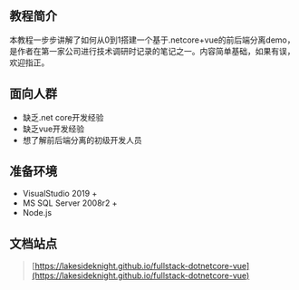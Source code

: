 
## 教程简介
本教程一步步讲解了如何从0到1搭建一个基于.netcore+vue的前后端分离demo，是作者在第一家公司进行技术调研时记录的笔记之一。内容简单基础，如果有误，欢迎指正。

## 面向人群
* 缺乏.net core开发经验
* 缺乏vue开发经验
* 想了解前后端分离的初级开发人员

## 准备环境
* VisualStudio 2019 +
* MS SQL Server 2008r2 +
* Node.js

## 文档站点
>[https://lakesideknight.github.io/fullstack-dotnetcore-vue](https://lakesideknight.github.io/fullstack-dotnetcore-vue)
